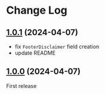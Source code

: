 # Change Log


## [1.0.1](https://github.com/minimalic/silverstripe-sitetools/releases/tag/1.0.1) (2024-04-07)

- fix `FooterDisclaimer` field creation
- update README


## [1.0.0](https://github.com/minimalic/silverstripe-sitetools/releases/tag/1.0.0) (2024-04-07)

First release
